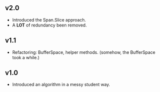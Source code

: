 v2.0
------------
- Introduced the Span.Slice approach.
- A **LOT** of redundancy been removed.

v1.1
------------
- Refactoring: BufferSpace, helper methods. (somehow, the BufferSpace took a while.)

v1.0
------------
- Introduced an algorithm in a messy student way.